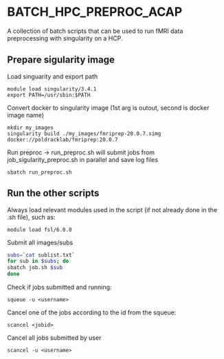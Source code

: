 # BATCH_HPC_PREPROC_ACAP
A collection of batch scripts that can be used to run fMRI data preprocessing with singularity on a HCP.

## Prepare sigularity image

Load singuarity and export path

```
module load singularity/3.4.1
export PATH=/usr/sbin:$PATH
```

Convert docker to singularity image (1st arg is outout, second is docker image name)

```
mkdir my_images
singularity build ./my_images/fmriprep-20.0.7.simg docker://poldracklab/fmriprep:20.0.7
```

Run preproc -> run_preproc.sh will submit jobs from job_sigularity_preproc.sh in parallel and save log files

```
sbatch run_preproc.sh
```

## Run the other scripts

Always load relevant modules used in the script (if not already done in the .sh file), such as:

```
module load fsl/6.0.0
```

Submit all images/subs

```bash
subs=`cat sublist.txt`
for sub in $subs; do
sbatch job.sh $sub
done
```

Check if jobs submitted and running:

```
squeue -u <username>
```

Cancel one of the jobs according to the id from the squeue:

```
scancel <jobid>
```

Cancel all jobs submitted by user

```
scancel -u <username>
```
  
  
